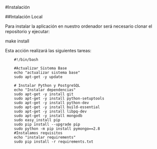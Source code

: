 #Instalación

##Intalación Local

Para instalar la aplicación en nuestro ordenador será necesario clonar el repositorio y ejecutar:

  make install

Esta acción realizará las siguientes tareas:

        #!/bin/bash

        #Actualizar Sistema Base
        echo "actualizar sistema base"
        sudo apt-get -y update

        # Instalar Python y PostgreSQL
        echo "Instalar dependencias"
        sudo apt-get -y install git
        sudo apt-get -y install python-setuptools
        sudo apt-get -y install python-dev
        sudo apt-get -y install build-essential
        sudo apt-get -y install libpq-dev
        sudo apt-get -y install mongodb
        sudo easy_install pip
        sudo pip install --upgrade pip
        sudo python -m pip install pymongo==2.8
        #Instalamos requisitos
        echo "instalar requirements"
        sudo pip install -r requirements.txt
